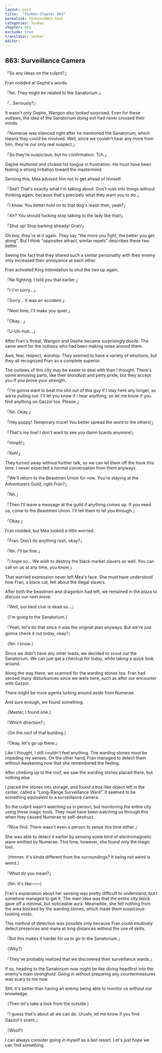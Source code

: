 ```yaml
---
layout: post
title:  "TenKen Chapter 863"
permalink: Tenken/0863.html
categories: TenKen
chapter: 863
exclude: true
translator: Seeker
editor: 
---
```

<h2>863: Surveillance Camera</h2>

「So any ideas on the culprit?」

Fran nodded at Gephe's words.

「Nn. They might be related to the Sanatorium.」

「...Seriously?」

It wasn't only Gephe, Wangon also looked surprised. Even for these outlaws, the idea of the Sanatorium doing evil had never crossed their minds.

「Numerae was silenced right after he mentioned the Sanatorium, which means they could be involved. Well, since we couldn't hear any more from him, they're our only real suspect.」

「So they're suspicious, but no confirmation. Tch.」

Gephe muttered and clicked his tongue in frustration. He must have been feeling a strong irritation toward the mastermind.

Sensing this, Mea advised him not to get ahead of himself.

「See? That's exactly what I'm talking about. Don't rush into things without thinking again, because that's precisely what they want you to do.」

「I know. You better hold on to that dog's leash then, yeah?」

「Ah? You should fucking stop talking to the lady like that!」

「Shut up! Stop barking already! Grah!」

Oh boy, they're at it again. They say "the more you fight, the better you get along". But I think "opposites attract, similar repels" describes these two better.

Seeing the fact that they shared such a similar personality with their enemy only increased their annoyance at each other.

Fran activated King Intimidation to shut the two up again.

「No fighting. I told you that earlier.」

「I-I'm sorry...」

「Sorry... It was an accident.」

「Next time, I'll make you quiet.」

「Okay...」

「U-Uh-huh...」

After Fran's threat, Wangon and Gephe became surprisingly docile. The same went for the outlaws who had been making noise around them.

Awe, fear, respect, worship. They seemed to have a variety of emotions, but they all recognized Fran as a complete superior.

The outlaws of this city may be easier to deal with than I thought. There's some annoying parts, like their bloodlust and petty pride, but they accept you if you prove your strength.

「I'm gonna want to beat the shit out of this guy if I stay here any longer, so we're pulling out. I'll let you know if I hear anything, so let me know if you find anything on Gazzol too. Please.」

「Nn. Okay.」

「Hey puppy! Temporary truce! You better spread the word to the others!」

「That's my line! I don't want to see you damn lizards anymore!」

「Hmph!」

「Keh!」

They turned away without further talk, so we can let them off the hook this time. I never expected a normal conversation from them anyways.

「We'll return to the Beastmen Union for now. You're staying at the Adventurers Guild, right Fran?」

「Nn.」

「Then I'll leave a message at the guild if anything comes up. If you need us, come to the Beastmen Union. I'll tell them to let you through.」

「Okay.」

Fran nodded, but Mea looked a little worried.

「Fran. Don't do anything rash, okay?」

「Nn. I'll be fine.」

「I hope so... We wish to destroy the black market slavers as well. You can call on us at any time, you know.」

That worried expression never left Mea's face. She must have understood how Fran, a black cat, felt about the illegal slavers.

After both the beastmen and dragonkin had left, we remained in the plaza to discuss our next move.

『Well, our best clue is dead so...』

（I'm going to the Sanatorium.）

『Yeah, let's do that since it was the original plan anyways. But we're just gonna check it out today, okay?』

（Nn. I know.）

Since we didn't have any other leads, we decided to scout out the Sanatorium. We can just get a checkup for today, while taking a quick look around.

Along the way there, we scanned for the warding stones too. Fran had sensed many disturbances since we were here, such as after our encounter with Gazzol.

There might be more agents lurking around aside from Numerae.

And sure enough, we found something.

（Master, I found one.）

『Which direction?』

（On the roof of that building.）

『Okay, let's go up there.』

Like I thought, I still couldn't feel anything. The warding stones must be impeding my senses. On the other hand, Fran managed to detect them without Awakening now that she remembered the feeling.

After climbing up to the roof, we saw the warding stones placed there, but nothing else.

I placed the stones into storage, and found a box-like object left in the center, called a "Long-Range Surveillance Ward". It seemed to be something equivalent to a surveillance camera.

So the culprit wasn't watching us in person, but monitoring the entire city using these magic tools. They must have been watching us through this when they caused Numerae to self-destruct.

『Nice find. There wasn't even a person to sense this time either.』

She was able to detect it earlier by sensing some kind of electromagnetic wave emitted by Numerae. This time, however, she found only the magic tool.

（Hmmm. It's kinda different from the surroundings? It being not weird is weird.）

『What do you mean?』

（Nn. It's like――）

Fran's explanation about her sensing was pretty difficult to understand, but I somehow managed to get it. The main idea was that the entire city block gave off a minimal, but noticeable aura. Meanwhile, she felt nothing from the area blocked by the warding stones, which made them suspicious-looking voids.

This method of detection was possible only because Fran could intuitively detect presences and mana at long distances without the use of skills.

『But this makes it harder for us to go to the Sanatorium.』

（Why?）

『They've probably realized that we discovered their surveillance wards.』

If so, heading to the Sanatorium now might be like diving headfirst into the enemy's main stronghold. Going in without preparing any countermeasures was scary to me now.

Still, it's better than having an enemy being able to monitor us without our knowledge.

（Then let's take a look from the outside.）

『I guess that's about all we can do. Urushi, let me know if you find Gazzol's scent.』

（Woof!）

I can always consider going in myself as a last resort. Let's just hope we can find something.



